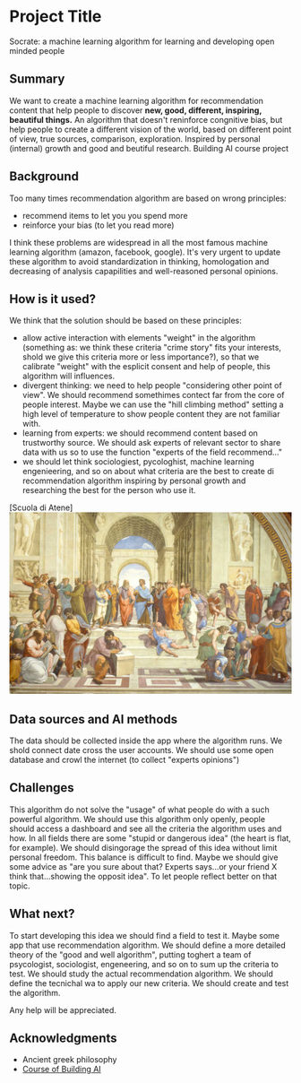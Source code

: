 # Project Title

Socrate: a machine learning algorithm for learning and developing open minded people


## Summary

We want to create a machine learning algorithm for recommendation content that help people to discover **new, good, different, inspiring, beautiful things.**
An algorithm that doesn't reninforce congnitive bias, but help people to create a different vision of the world, based on different point of view, true sources, comparison, exploration. Inspired by personal (internal) growth and good and beutiful research.
Building AI course project


## Background

Too many times recommendation algorithm are based on wrong principles:

* recommend items to let you you spend more
* reinforce your bias (to let you read more)

I think these problems are widespread in all the most famous machine learning algorithm (amazon, facebook, google).
It's very urgent to update these algorithm to avoid standardization in thinking, homologation and decreasing of analysis capapilities and well-reasoned personal opinions.


## How is it used?

We think that the solution should be based on these principles:

* allow active interaction with elements "weight" in the algorithm (something as: we think these criteria "crime story" fits your interests, shold we give this criteria more or less importance?), so that we calibrate "weight" with the esplicit consent and help of people, this algorithm will influences.
* divergent thinking: we need to help people "considering other point of view". We should recommend somethimes contect far from the core of people interest. Maybe we can use the "hill climbing method" setting a high level of temperature to show people content they are not familiar with.
* learning from experts: we should recommend content based on trustworthy source. We should ask experts of relevant sector to share data with us so to use the function "experts of the field recommend..."
* we should let think sociologiest, pycologhist, machine learning engenieering, and so on about what criteria are the best to create di recommendation algorithm inspiring by personal growth and researching the best for the person who use it.


[Scuola di Atene]
<img src="https://github.com/Lorenzo-BetterSocial/learning-machine-learning/blob/main/la-scuola-di-atene-raffaello-sanzio.jpg" width="600">


## Data sources and AI methods
The data should be collected inside the app where the algorithm runs.
We shold connect date cross the user accounts.
We should use some open database and crowl the internet (to collect "experts opinions")


## Challenges

This algorithm do not solve the "usage" of what people do with a such powerful algorithm.
We should use this algorithm only openly, people should access a dashboard and see all the criteria the algorithm uses and how.
In all fields there are some "stupid or dangerous idea" (the heart is flat, for example). We should disingorage the spread of this idea without limit personal freedom. This balance is difficult to find.
Maybe we should give some advice as "are you sure about that? Experts says...or your friend X think that...showing the opposit idea". To let people reflect better on that topic.


## What next?

To start developing this idea we should find a field to test it. Maybe some app that use recommendation algorithm. 
We should define a more detailed theory of the "good and well algorithm", putting toghert a team of psycologist, sociologist, engeneering, and so on to sum up the criteria to test.
We should study the actual recommendation algorithm.
We should define the tecnichal wa to apply our new criteria.
We should create and test the algorithm.

Any help will be appreciated.


## Acknowledgments

* Ancient greek philosophy
* [Course of Building AI](https://buildingai.elementsofai.com/) 

